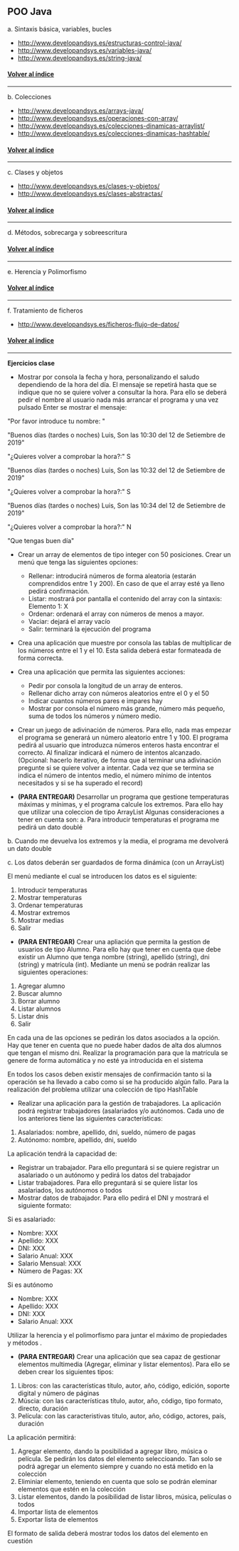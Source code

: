 <a name="tema1"></a>
## POO Java 

a.	Sintaxis básica, variables, bucles
- http://www.developandsys.es/estructuras-control-java/
- http://www.developandsys.es/variables-java/
- http://www.developandsys.es/string-java/

#### [Volver al índice](#tema1)
***

b.	Colecciones
- http://www.developandsys.es/arrays-java/
- http://www.developandsys.es/operaciones-con-array/
- http://www.developandsys.es/colecciones-dinamicas-arraylist/
- http://www.developandsys.es/colecciones-dinamicas-hashtable/

#### [Volver al índice](#tema1)
***

c.	Clases y objetos
- http://www.developandsys.es/clases-y-objetos/
- http://www.developandsys.es/clases-abstractas/

#### [Volver al índice](#tema1)
***

d.	Métodos, sobrecarga y sobreescritura

#### [Volver al índice](#tema1)
***

e.	Herencia y Polimorfismo

#### [Volver al índice](#tema1)
***

f.	Tratamiento de ficheros

- http://www.developandsys.es/ficheros-flujo-de-datos/

#### [Volver al índice](#tema1)
***

**Ejercicios clase**

- Mostrar por consola la fecha y hora, personalizando el saludo dependiendo de la hora del día. El mensaje se repetirá hasta que se indique que no se quiere volver a consultar la hora. Para ello se deberá pedir el nombre al usuario nada más arrancar el programa y una vez pulsado Enter se mostrar el mensaje: 

"Por favor introduce tu nombre: "

"Buenos días (tardes o noches) Luis, Son las  10:30 del 12 de Setiembre de 2019"

"¿Quieres volver a comprobar la hora?:" S

"Buenos días (tardes o noches) Luis, Son las  10:32 del 12 de Setiembre de 2019"

"¿Quieres volver a comprobar la hora?:" S

"Buenos días (tardes o noches) Luis, Son las  10:34 del 12 de Setiembre de 2019"

"¿Quieres volver a comprobar la hora?:" N

"Que tengas buen día"

- Crear un array de elementos de tipo integer con 50 posiciones. Crear un menú que tenga las siguientes opciones:
	- Rellenar: introducirá números de forma aleatoria (estarán comprendidos entre 1 y 200). En caso de que el array esté ya lleno pedirá confirmación.
	- Listar: mostrará por pantalla el contenido del array con la sintaxis: Elemento 1: X
	- Ordenar: ordenará el array con números de menos a mayor.
	- Vaciar: dejará el array vacío
	- Salir: terminará la ejecución del programa

- Crea una aplicación que muestre por consola las tablas de multiplicar de los números entre el 1 y el 10. Esta salida deberá estar formateada de forma correcta.

- Crea una aplicación que permita las siguientes acciones:

    - Pedir por consola la longitud de un array de enteros.
    - Rellenar dicho array con números aleatorios entre el 0 y el 50
    - Indicar cuantos números pares e impares hay
    - Mostrar por consola el número más grande, número más pequeño, suma de todos los números y número medio.

- Crear un juego de adivinación de números. Para ello, nada mas empezar el programa se generará un número aleatorio entre 1 y 100. El programa pedirá al usuario que introduzca números enteros hasta encontrar el correcto. Al finalizar indicará el número de intentos alcanzado. (Opcional: hacerlo iterativo, de forma que al terminar una adivinación pregunte si se quiere volver a intentar. Cada vez que se termina se indica el número de intentos medio, el número mínimo de intentos necesitados y si se ha superado el record)

- **(PARA ENTREGAR)** Desarrollar un programa que gestione temperaturas máximas y mínimas, y el programa calcule los extremos. Para ello hay que utilizar una coleccion de tipo ArrayList Algunas consideraciones a tener en cuenta son:
a. Para introducir temperaturas el programa me pedirá un dato doublé

b. Cuando me devuelva los extremos y la media, el programa me devolverá un dato double

c. Los datos deberán ser guardados de forma dinámica (con un ArrayList)

El menú mediante el cual se introducen los datos es el siguiente:

1. Introducir temperaturas
2. Mostrar temperaturas
3. Ordenar temperaturas
4. Mostrar extremos
5. Mostrar medias
6. Salir

- **(PARA ENTREGAR)** Crear una apliación que permita la gestion de usuarios de tipo Alumno. Para ello hay que tener en cuenta que debe existir un Alumno que tenga nombre (string), apellido (string), dni (string) y matrícula (int). Mediante un menú se podrán realizar las siguientes operaciones:

1. Agregar alumno
2. Buscar alumno
3. Borrar alumno
4. Listar alumnos
5. Listar dnis
5. Salir

En cada una de las opciones se pedirán los datos asociados a la opción. Hay que tener en cuenta que no puede haber dados de alta dos alumnos que tengan el mismo dni. Realizar la programación para que la matrícula se genere de forma automática y no esté ya introducida en el sistema 

En todos los casos deben existir mensajes de confirmación tanto si la operación se ha llevado a cabo como si se ha producido algún fallo. Para la realización del problema utilizar una colección de tipo HashTable


- Realizar una aplicación para la gestión de trabajadores. La aplicación podrá registrar trabajadores (asalariados y/o autónomos. Cada uno de los anteriores tiene las siguientes características:

1. Asalariados: nombre, apellido, dni, sueldo, número de pagas
2. Autónomo:  nombre, apellido, dni, sueldo

La aplicación tendrá la capacidad de:

- Registrar un trabajador. Para ello preguntará si se quiere registrar un asalariado o un autónomo y pedirá los datos del trabajador
- Listar trabajadores. Para ello preguntará si se quiere listar los asalariados, los autónomos o todos
- Mostrar datos de trabajador. Para ello pedirá el DNI y mostrará el siguiente formato:

Si es asalariado:
- Nombre: XXX
- Apellido: XXX
- DNI: XXX
- Salario Anual: XXX
- Salario Mensual: XXX 
- Número de Pagas: XX

Si es autónomo
- Nombre: XXX
- Apellido: XXX
- DNI: XXX
- Salario Anual: XXX

Utilizar la herencia y el polimorfismo para juntar el máximo de propiedades y métodos .

- **(PARA ENTREGAR)** Crear una aplicación que sea capaz de gestionar elementos multimedia (Agregar, eliminar y listar elementos). Para ello se deben crear los siguientes tipos:

1. Libros: con las características título, autor, año, código, edición, soporte digital y número de páginas
2. Múscia: con las características título, autor, año, código, tipo formato, directo, duración
3. Película: con las caracteristivas titulo, autor, año, código, actores, país, duración

La aplicación permitirá: 
1. Agregar elemento, dando la posibilidad a agregar libro, música o película. Se pedirán los datos del elemento seleccioando. Tan solo se podrá agregar un elemento siempre y cuando no está metido en la colección
2. Eliminiar elemento, teniendo en cuenta que solo se podrán eleminar elementos que estén en la colección
3. Listar elementos, dando la posibilidad de listar libros, música, películas o todos
4. Importar lista de elementos
5. Exportar lista de elementos

El formato de salida deberá mostrar todos los datos del elemento en cuestión

